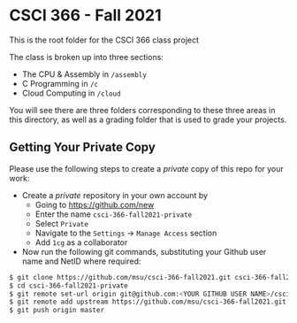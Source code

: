 # CSCI 366 - Fall 2021

This is the root folder for the CSCI 366 class project

The class is broken up into three sections:

* The CPU & Assembly in `/assembly`
* C Programming in `/c`
* Cloud Computing in `/cloud`

You will see there are three folders corresponding to these three areas in this
directory, as well as a grading folder that is used to grade your projects.

## Getting Your Private Copy

Please use the following steps to create a *private* copy of this repo for your work:

- Create a *private* repository in your own account by
    - Going to <https://github.com/new>
    - Enter the name `csci-366-fall2021-private`
    - Select `Private`
    - Navigate to the `Settings` -> `Manage Access` section
    - Add `1cg` as a collaborator
- Now run the following git commands, substituting your Github user name and NetID where required:
```bash
$ git clone https://github.com/msu/csci-366-fall2021.git csci-366-fall2021-private
$ cd csci-366-fall2021-private
$ git remote set-url origin git@github.com:<YOUR GITHUB USER NAME>/csci-366-fall2021-private.git
$ git remote add upstream https://github.com/msu/csci-366-fall2021.git
$ git push origin master
```
 

